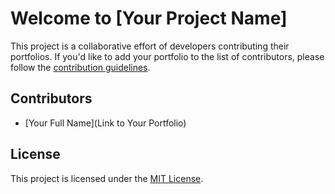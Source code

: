 # Welcome to [Your Project Name]

This project is a collaborative effort of developers contributing their portfolios. If you'd like to add your portfolio to the list of contributors, please follow the [contribution guidelines](CONTRIBUTING.md).

## Contributors

<!-- CONTRIBUTORS_START -->
- [Your Full Name](Link to Your Portfolio)
<!-- CONTRIBUTORS_END -->

## License

This project is licensed under the [MIT License](LICENSE).
